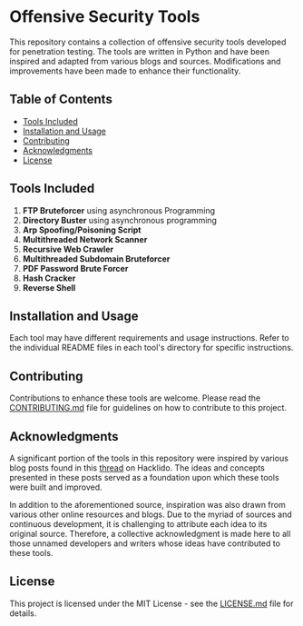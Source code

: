 # Offensive Security Tools

This repository contains a collection of offensive security tools developed for penetration testing. The tools are written in Python and have been inspired and adapted from various blogs and sources. Modifications and improvements have been made to enhance their functionality.

## Table of Contents

- [Tools Included](#tools-included)
- [Installation and Usage](#installation-and-usage)
- [Contributing](#contributing)
- [Acknowledgments](#acknowledgments)
- [License](#license)

## Tools Included

1. **FTP Bruteforcer** using asynchronous Programming
2. **Directory Buster** using asynchronous programming
3. **Arp Spoofing/Poisoning Script**
4. **Multithreaded Network Scanner**
5. **Recursive Web Crawler**
6. **Multithreaded Subdomain Bruteforcer**
7. **PDF Password Brute Forcer**
8. **Hash Cracker**
9. **Reverse Shell**

## Installation and Usage

Each tool may have different requirements and usage instructions. Refer to the individual README files in each tool's directory for specific instructions.

## Contributing

Contributions to enhance these tools are welcome. Please read the [CONTRIBUTING.md](CONTRIBUTING.md) file for guidelines on how to contribute to this project.

## Acknowledgments

A significant portion of the tools in this repository were inspired by various blog posts found in this [thread](https://hacklido.com/lists/5) on Hacklido. The ideas and concepts presented in these posts served as a foundation upon which these tools were built and improved.

In addition to the aforementioned source, inspiration was also drawn from various other online resources and blogs. Due to the myriad of sources and continuous development, it is challenging to attribute each idea to its original source. Therefore, a collective acknowledgment is made here to all those unnamed developers and writers whose ideas have contributed to these tools.

## License

This project is licensed under the MIT License - see the [LICENSE.md](LICENSE.md) file for details.
